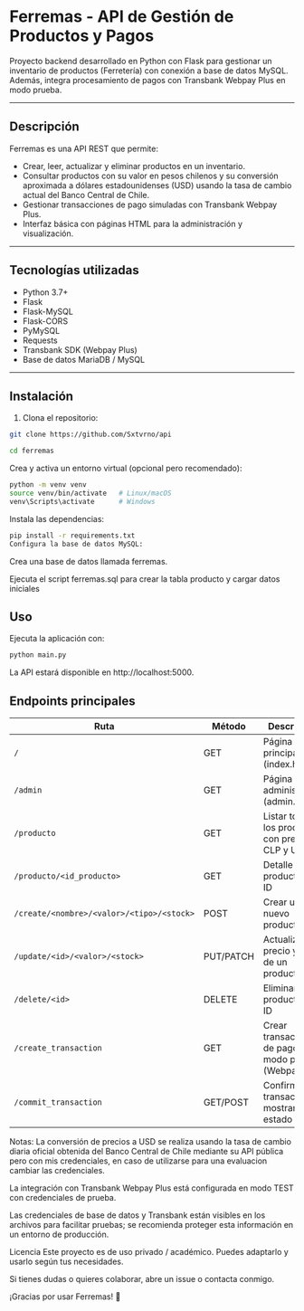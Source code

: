 # Ferremas - API de Gestión de Productos y Pagos

Proyecto backend desarrollado en Python con Flask para gestionar un inventario de productos (Ferretería) con conexión a base de datos MySQL. Además, integra procesamiento de pagos con Transbank Webpay Plus en modo prueba.

---

## Descripción

Ferremas es una API REST que permite:

- Crear, leer, actualizar y eliminar productos en un inventario.
- Consultar productos con su valor en pesos chilenos y su conversión aproximada a dólares estadounidenses (USD) usando la tasa de cambio actual del Banco Central de Chile.
- Gestionar transacciones de pago simuladas con Transbank Webpay Plus.
- Interfaz básica con páginas HTML para la administración y visualización.

---

## Tecnologías utilizadas

- Python 3.7+
- Flask
- Flask-MySQL
- Flask-CORS
- PyMySQL
- Requests
- Transbank SDK (Webpay Plus)
- Base de datos MariaDB / MySQL

---

## Instalación

1. Clona el repositorio:

```bash
git clone https://github.com/Sxtvrno/api

cd ferremas
```
Crea y activa un entorno virtual (opcional pero recomendado):

```bash
python -m venv venv
source venv/bin/activate   # Linux/macOS
venv\Scripts\activate      # Windows
```
Instala las dependencias:

```bash
pip install -r requirements.txt
Configura la base de datos MySQL:
```
Crea una base de datos llamada ferremas.

Ejecuta el script ferremas.sql para crear la tabla producto y cargar datos iniciales

## Uso
Ejecuta la aplicación con:

```bash
python main.py
```
La API estará disponible en http://localhost:5000.

## Endpoints principales
| Ruta                                      | Método    | Descripción                                        |
| ----------------------------------------- | --------- | -------------------------------------------------- |
| `/`                                       | GET       | Página principal (index.html)                      |
| `/admin`                                  | GET       | Página de administración (admin.html)              |
| `/producto`                               | GET       | Listar todos los productos con precio en CLP y USD |
| `/producto/<id_producto>`                 | GET       | Detalle de un producto por ID                      |
| `/create/<nombre>/<valor>/<tipo>/<stock>` | POST      | Crear un nuevo producto                            |
| `/update/<id>/<valor>/<stock>`            | PUT/PATCH | Actualizar precio y stock de un producto           |
| `/delete/<id>`                            | DELETE    | Eliminar un producto por ID                        |
| `/create_transaction`                     | GET       | Crear transacción de pago en modo prueba (Webpay)  |
| `/commit_transaction`                     | GET/POST  | Confirmar transacción y mostrar estado             |


Notas:
La conversión de precios a USD se realiza usando la tasa de cambio diaria oficial obtenida del Banco Central de Chile mediante su API pública pero con mis credenciales, en caso de utilizarse para una evaluacion cambiar las credenciales.

La integración con Transbank Webpay Plus está configurada en modo TEST con credenciales de prueba.

Las credenciales de base de datos y Transbank están visibles en los archivos para facilitar pruebas; se recomienda proteger esta información en un entorno de producción.

Licencia
Este proyecto es de uso privado / académico. Puedes adaptarlo y usarlo según tus necesidades.

Si tienes dudas o quieres colaborar, abre un issue o contacta conmigo.

¡Gracias por usar Ferremas! 🚀
